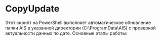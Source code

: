 # CopyUpdate
Этот скрипт на PowerShell выполняет автоматическое обновление папки AIS в указанной директории (C:\ProgramData\AIS) с проверкой актуальности данных по дате. Основные этапы работы:
